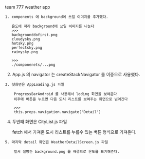 team 777 weather app
```
1. components 에 background에 쓰일 이미지를 추가했다.
   
   온도에 따라 background에 쓰일 이미지를 나눈다
   >>>
   backgrounddofirst.png
   cloudysky.png
   hotsky.png
   perfectsky.png
   rainysky.png

   >>>
   ./componenets/...png
```
2. App.js 의 navigator 는 createStackNavigator 를 이중으로 사용했다.

```
3. 첫화면은 AppLoading.js 파일
   
    ProgressBarAndroid 를 사용해서 loding 화면을 보여준다
    이후에 버튼을 누르면 다음 도시 리스트를 보여주는 화면으로 넘어간다

    >>>
    this.props.navigation.navigate('Detail')

```
4. 두번째 화면은 CityList.js 파일
    
    fetch 해서 가져온 도시 리스트를 누를수 있는 버튼 형식으로 가져온다.

```
5. 마지막 detail 화면은 WeatherDetailScreen.js 파일

    앞서 설명한 background.png 를 배경으로 온도를 표기해준다.

